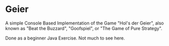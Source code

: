 # Geier

A simple Console Based Implementation of the Game "Hol's der Geier", also known as "Beat the Buzzard", "Goofspiel", or "The Game of Pure Strategy".

Done as a beginner Java Exercise. Not much to see here.

